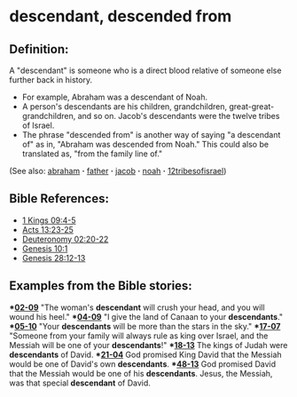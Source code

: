 # descendant, descended from #

## Definition: ##

A "descendant" is someone who is a direct blood relative of someone else further back in history.

* For example, Abraham was a descendant of Noah.
* A person's descendants are his children, grandchildren, great-great-grandchildren, and so on. Jacob's descendants were the twelve tribes of Israel.
* The phrase "descended from" is another way of saying "a descendant of" as in, "Abraham was descended from Noah." This could also be translated as, "from the family line of." 

(See also: [abraham](../other/abraham.md) **·** [father](../other/father.md) **·** [jacob](../other/jacob.md) **·** [noah](../other/noah.md) **·** [12tribesofisrael](../other/12tribesofisrael.md))

## Bible References: ##

* [1 Kings 09:4-5](https://door43.org/en/bible/notes/1ki/09/04)
* [Acts 13:23-25](https://door43.org/en/bible/notes/act/13/23)
* [Deuteronomy 02:20-22](https://door43.org/en/bible/notes/deu/02/20)
* [Genesis 10:1](https://door43.org/en/bible/notes/gen/10/01)
* [Genesis 28:12-13](https://door43.org/en/bible/notes/gen/28/12)

## Examples from the Bible stories: ##

  __*[02-09](https://door43.org/en/obs/notes/frames/02-09)__ "The woman's __descendant__ will crush your head, and you will wound his heel."
  __*[04-09](https://door43.org/en/obs/notes/frames/04-09)__ "I give the land of Canaan to your __descendants__."
  __*[05-10](https://door43.org/en/obs/notes/frames/05-10)__ "Your __descendants__ will be more than the stars in the sky."
  __*[17-07](https://door43.org/en/obs/notes/frames/17-07)__ "Someone from your family will always rule as king over Israel, and the Messiah will be one of your __descendants__!"
  __*[18-13](https://door43.org/en/obs/notes/frames/18-13)__ The kings of Judah were __descendants__ of David.
  __*[21-04](https://door43.org/en/obs/notes/frames/21-04)__ God promised King David that the Messiah would be one of David's own __descendants__.
  __*[48-13](https://door43.org/en/obs/notes/frames/48-13)__ God promised David that the Messiah would be one of his __descendants__. Jesus, the Messiah, was that special __descendant__ of David.



